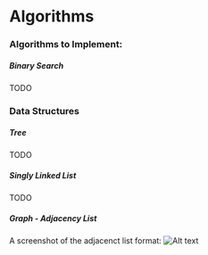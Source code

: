 # Algorithms

### Algorithms to Implement:

##### Binary Search
TODO

### Data Structures

##### Tree 
TODO

##### Singly Linked List
TODO

##### Graph - Adjacency List
A screenshot of the adjacenct list format:
![Alt text](https://github.com/mpro34/Algorithms/blob/master/extra/graph.png)
